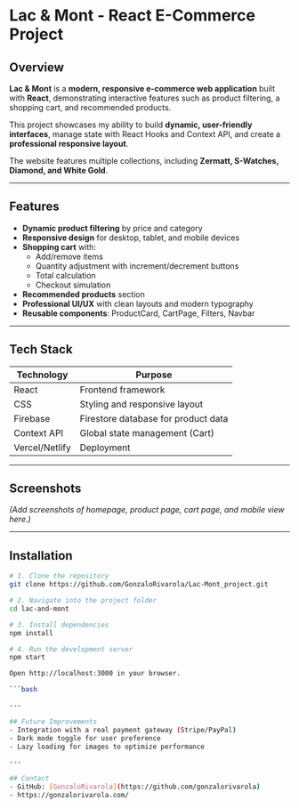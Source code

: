 # Lac & Mont - React E-Commerce Project

## Overview
**Lac & Mont** is a **modern, responsive e-commerce web application** built with **React**, demonstrating interactive features such as product filtering, a shopping cart, and recommended products.

This project showcases my ability to build **dynamic, user-friendly interfaces**, manage state with React Hooks and Context API, and create a **professional responsive layout**.

The website features multiple collections, including **Zermatt, S-Watches, Diamond, and White Gold**.

---

## Features
- **Dynamic product filtering** by price and category
- **Responsive design** for desktop, tablet, and mobile devices
- **Shopping cart** with:
  - Add/remove items
  - Quantity adjustment with increment/decrement buttons
  - Total calculation
  - Checkout simulation
- **Recommended products** section
- **Professional UI/UX** with clean layouts and modern typography
- **Reusable components**: ProductCard, CartPage, Filters, Navbar

---

## Tech Stack
| Technology | Purpose |
|------------|---------|
| React      | Frontend framework |
| CSS        | Styling and responsive layout |
| Firebase   | Firestore database for product data |
| Context API | Global state management (Cart) |
| Vercel/Netlify | Deployment |

---

## Screenshots
*(Add screenshots of homepage, product page, cart page, and mobile view here.)*

---

## Installation
```bash
# 1. Clone the repository
git clone https://github.com/GonzaloRivarola/Lac-Mont_project.git

# 2. Navigate into the project folder
cd lac-and-mont

# 3. Install dependencies
npm install

# 4. Run the development server
npm start

Open http://localhost:3000 in your browser.

```bash

---

## Future Improvements
- Integration with a real payment gateway (Stripe/PayPal)
- Dark mode toggle for user preference
- Lazy loading for images to optimize performance

---

## Contact
- GitHub: [GonzaloRivarola](https://github.com/gonzalorivarola)
- https://gonzalorivarola.com/
